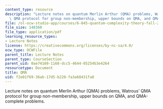 ```yaml
---
content_type: resource
description: "Lecture notes on quantum Merlin Arthur (QMA) problems, Watrous\u2019\
  \ QMA protocol for group non-membership, upper bounds on QMA, and QMA-complete problems."
file: /ol-ocw-studio-app/courses/6-845-quantum-complexity-theory-fall-2010/f2e01f6936ab17d5b220fa3a68431fa8_MIT6_845F10_lec15.pdf
file_size: 148360
file_type: application/pdf
learning_resource_types:
- Lecture Notes
license: https://creativecommons.org/licenses/by-nc-sa/4.0/
ocw_type: OCWFile
parent_title: Lecture Notes
parent_type: CourseSection
parent_uid: 0ae74169-1168-dcc5-4644-05254b3e4264
resourcetype: Document
title: QMA
uid: f2e01f69-36ab-17d5-b220-fa3a68431fa8
---
```

Lecture notes on quantum Merlin Arthur (QMA) problems, Watrous’ QMA protocol for group non-membership, upper bounds on QMA, and QMA-complete problems.